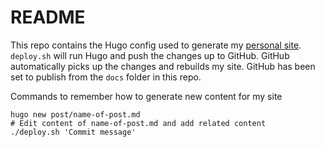 # README

This repo contains the Hugo config used to generate my [personal site](https://peterwhite.pw/). `deploy.sh` will run Hugo and push the changes up to GitHub. GitHub automatically picks up the changes and rebuilds my site. GitHub has been set to publish from the `docs` folder in this repo.

Commands to remember how to generate new content for my site
```
hugo new post/name-of-post.md
# Edit content of name-of-post.md and add related content
./deploy.sh 'Commit message'
```